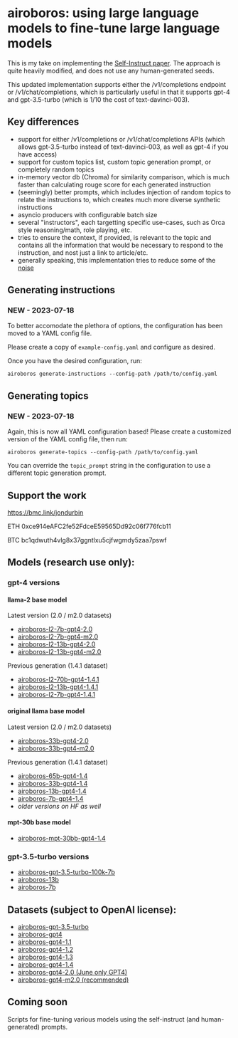 # airoboros: using large language models to fine-tune large language models

This is my take on implementing the [Self-Instruct paper](https://arxiv.org/abs/2212.10560).  The approach is quite heavily modified, and does not use any human-generated seeds.

This updated implementation supports either the /v1/completions endpoint or /v1/chat/completions, which is particularly useful in that it supports gpt-4 and gpt-3.5-turbo (which is 1/10 the cost of text-davinci-003).


## Key differences

* support for either /v1/completions or /v1/chat/completions APIs (which allows gpt-3.5-turbo instead of text-davinci-003, as well as gpt-4 if you have access)
* support for custom topics list, custom topic generation prompt, or completely random topics
* in-memory vector db (Chroma) for similarity comparison, which is much faster than calculating rouge score for each generated instruction
* (seemingly) better prompts, which includes injection of random topics to relate the instructions to, which creates much more diverse synthetic instructions
* asyncio producers with configurable batch size
* several "instructors", each targetting specific use-cases, such as Orca style reasoning/math, role playing, etc.
* tries to ensure the context, if provided, is relevant to the topic and contains all the information that would be necessary to respond to the instruction, and nost just a link to article/etc.
* generally speaking, this implementation tries to reduce some of the [noise](https://github.com/tloen/alpaca-lora/issues/65)


## Generating instructions

### NEW - 2023-07-18

To better accomodate the plethora of options, the configuration has been moved to a YAML config file.

Please create a copy of `example-config.yaml` and configure as desired.

Once you have the desired configuration, run:

```
airoboros generate-instructions --config-path /path/to/config.yaml
```

## Generating topics

### NEW - 2023-07-18

Again, this is now all YAML configuration based!  Please create a customized version of the YAML config file, then run:

```
airoboros generate-topics --config-path /path/to/config.yaml
```

You can override the `topic_prompt` string in the configuration to use a different topic generation prompt.


## Support the work

https://bmc.link/jondurbin

ETH
0xce914eAFC2fe52FdceE59565Dd92c06f776fcb11

BTC
bc1qdwuth4vlg8x37ggntlxu5cjfwgmdy5zaa7pswf

## Models (research use only):

### gpt-4 versions

#### llama-2 base model

Latest version (2.0 / m2.0 datasets)
* [airoboros-l2-7b-gpt4-2.0](https://huggingface.co/jondurbin/airoboros-l2-7b-gpt4-2.0)
* [airoboros-l2-7b-gpt4-m2.0](https://huggingface.co/jondurbin/airoboros-l2-7b-gpt4-m2.0)
* [airoboros-l2-13b-gpt4-2.0](https://huggingface.co/jondurbin/airoboros-l2-13b-gpt4-2.0)
* [airoboros-l2-13b-gpt4-m2.0](https://huggingface.co/jondurbin/airoboros-l2-13b-gpt4-m2.0)

Previous generation (1.4.1 dataset)
* [airoboros-l2-70b-gpt4-1.4.1](https://huggingface.co/jondurbin/airoboros-l2-70b-gpt4-1.4.1)
* [airoboros-l2-13b-gpt4-1.4.1](https://huggingface.co/jondurbin/airoboros-l2-13b-gpt4-1.4.1)
* [airoboros-l2-7b-gpt4-1.4.1](https://huggingface.co/jondurbin/airoboros-l2-7b-gpt4-1.4.1)

#### original llama base model

Latest version (2.0 / m2.0 datasets)
* [airoboros-33b-gpt4-2.0](https://huggingface.co/jondurbin/airoboros-33b-gpt4-2.0)
* [airoboros-33b-gpt4-m2.0](https://huggingface.co/jondurbin/airoboros-33b-gpt4-m2.0)

Previous generation (1.4.1 dataset)
* [airoboros-65b-gpt4-1.4](https://huggingface.co/jondurbin/airoboros-65b-gpt4-1.4)
* [airoboros-33b-gpt4-1.4](https://huggingface.co/jondurbin/airoboros-33b-gpt4-1.4)
* [airoboros-13b-gpt4-1.4](https://huggingface.co/jondurbin/airoboros-13b-gpt4-1.4)
* [airoboros-7b-gpt4-1.4](https://huggingface.co/jondurbin/airoboros-7b-gpt4-1.4)
* *older versions on HF as well*

#### mpt-30b base model
* [airoboros-mpt-30bb-gpt4-1.4](https://huggingface.co/jondurbin/airoboros-mpt-30b-gpt4-1p4-five-epochs)

### gpt-3.5-turbo versions
* [airoboros-gpt-3.5-turbo-100k-7b](https://huggingface.co/jondurbin/airoboros-gpt-3.5-turbo-100k-7b)
* [airoboros-13b](https://huggingface.co/jondurbin/airoboros-13b)
* [airoboros-7b](https://huggingface.co/jondurbin/airoboros-7b)

## Datasets (subject to OpenAI license):

* [airoboros-gpt-3.5-turbo](https://huggingface.co/datasets/jondurbin/airoboros-uncensored)
* [airoboros-gpt4](https://huggingface.co/datasets/jondurbin/airoboros-gpt4)
* [airoboros-gpt4-1.1](https://huggingface.co/datasets/jondurbin/airoboros-gpt4-1.1)
* [airoboros-gpt4-1.2](https://huggingface.co/datasets/jondurbin/airoboros-gpt4-1.2)
* [airoboros-gpt4-1.3](https://huggingface.co/datasets/jondurbin/airoboros-gpt4-1.3)
* [airoboros-gpt4-1.4](https://huggingface.co/datasets/jondurbin/airoboros-gpt4-1.4)
* [airoboros-gpt4-2.0 (June only GPT4)](https://huggingface.co/datasets/jondurbin/airoboros-gpt4-2.0)
* [airoboros-gpt4-m2.0 (recommended)](https://huggingface.co/datasets/jondurbin/airoboros-gpt4-m2.0)

## Coming soon

Scripts for fine-tuning various models using the self-instruct (and human-generated) prompts.
